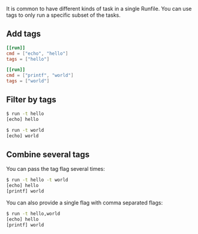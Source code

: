 It is common to have different kinds of task in a single Runfile.
You can use tags to only run a specific subset of the tasks.

## Add tags

```toml
[[run]]
cmd = ["echo", "hello"]
tags = ["hello"]

[[run]]
cmd = ["printf", "world"]
tags = ["world"]
```

## Filter by tags

```bash
$ run -t hello
[echo] hello
```

```bash
$ run -t world
[echo] world
```

## Combine several tags

You can pass the tag flag several times:

```bash
$ run -t hello -t world
[echo] hello
[printf] world
```

You can also provide a single flag with comma separated flags:

```bash
$ run -t hello,world
[echo] hello
[printf] world
```
